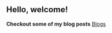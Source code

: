 ## Hello, welcome!

**Checkout some of my blog posts**
[Blogs](https://ashishsdalvi.github.io/cse15l-lab-reports/testing)
